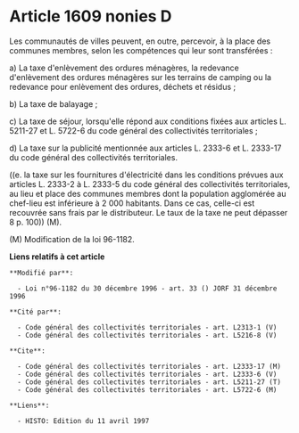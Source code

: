 # Article 1609 nonies D

Les communautés de villes peuvent, en outre, percevoir, à la place des communes membres, selon les compétences qui leur sont
transférées :

a) La taxe d'enlèvement des ordures ménagères, la redevance d'enlèvement des ordures ménagères sur les terrains de camping ou
la redevance pour enlèvement des ordures, déchets et résidus ;

b) La taxe de balayage ;

c) La taxe de séjour, lorsqu'elle répond aux conditions fixées aux articles L. 5211-27 et L. 5722-6 du code général des
collectivités territoriales ;

d) La taxe sur la publicité mentionnée aux articles L. 2333-6 et L. 2333-17 du code général des collectivités territoriales.

((e. la taxe sur les fournitures d'électricité dans les conditions prévues aux articles L. 2333-2 à L. 2333-5 du code général
des collectivités territoriales, au lieu et place des communes membres dont la population agglomérée au chef-lieu est
inférieure à 2 000 habitants. Dans ce cas, celle-ci est recouvrée sans frais par le distributeur. Le taux de la taxe ne peut
dépasser 8 p. 100)) (M).

(M) Modification de la loi 96-1182.

**Liens relatifs à cet article**

	**Modifié par**:

	  - Loi n°96-1182 du 30 décembre 1996 - art. 33 () JORF 31 décembre 1996

	**Cité par**:

	  - Code général des collectivités territoriales - art. L2313-1 (V)
	  - Code général des collectivités territoriales - art. L5216-8 (V)

	**Cite**:

	  - Code général des collectivités territoriales - art. L2333-17 (M)
	  - Code général des collectivités territoriales - art. L2333-6 (V)
	  - Code général des collectivités territoriales - art. L5211-27 (T)
	  - Code général des collectivités territoriales - art. L5722-6 (M)

	**Liens**:

	  - HISTO: Edition du 11 avril 1997
